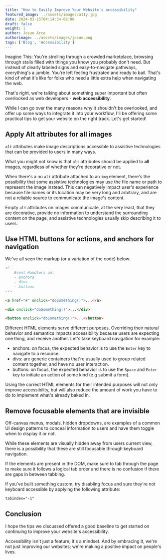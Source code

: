 ```yaml
---
title: "How to Easily Improve Your Website's accessibility"
featured_image: ../assets/images/a11y.jpg
date: 2024-03-15T04:14:54-08:00
draft: false
weight: 1
author: Josue Arce
authorimage: ../assets/images/josue.png
tags: ['Blog', 'Accessibility']
---
```


Imagine This: You're strolling through a crowded marketplace, browsing through stalls filled with things you know you probably don't need. But instead of clearly labeled signs and easy-to-navigate pathways, everything's a jumble. You're left feeling frustrated and ready to bail. That's kind of what it's like for folks who need a little extra help when navigating the web.

That's right, we're talking about something super important but often overlooked as web developers - **web accessibility**.

While I can go over the many reasons why it shouldn't be overlooked, and offer up some ways to integrate it into your workflow, I'll be offering some practical tips to get your website on the right track. Let's get started!

## Apply Alt attributes for all images

`alt` attributes make image descriptions accessible to assistive technologies that can be provided to users in many ways.

What you might not know is that `alt` attributes should be applied to **all** images, regardless of whether they're decorative or not.

When there's a no `alt` attribute attached to an `img` element, there's the possibility that some assistive technologies may use the file name or path to represent the image instead. This can negatively impact user's experience because file names or its location may be very long and arbitrary, and are not a reliable source to communicate the image's content.

Empty `alt` attributes on images communicate, at the very least, that they are decorative, provide no information to understand the surrounding content on the page, and assistive technologies usually skip describing it to users.

## Use HTML buttons for actions, and anchors for navigation

We've all seen the markup (or a variation of the code) below:

```html
<!-- 
    Event Handlers on:
    - anchors
    - divs
    - buttons 
-->

<a href="#" onclick="doSomething()">...</a>

<div onclick="doSomething()">...</div>

<button onclick="doSomething()">...</button>
```

Different HTML elements serve different purposes. Overriding their natural behavior and semantics impacts accessibility because users are expecting one thing, and receive another. Let's take keyboard navigation for example: 
- anchors: on focus, the expected behavior is to use the `Enter` key to navigate to a resource.
- divs: are generic containers that're usually used to group related content together, and have no user interaction.
- buttons: on focus, the expected behavior is to use the `Space` and `Enter` key to initiate an action of some kind (e.g submit a form).

Using the correct HTML elements for their intended purposes will not only improve accessibility, but will also reduce the amount of work you have to do to implement what's already baked in.

## Remove focusable elements that are invisible

Off-canvas menus, modals, hidden dropdowns, are examples of a common UI design patterns to conceal information to users and have them toggle when to display it or not.

While these elements are visually hidden away from users current view, there is a possibility that these are still focusable through keyboard navigation.

If the elements are present in the DOM, make sure to tab through the page to make sure it follows a logical tab order and there is no confusion if there are gaps in between tabbing. 

If you've built something custom, try disabling focus and sure they're not keyboard accessible by applying the following attribute: 
```html 
tabindex="-1"
```

## Conclusion

I hope the tips we discussed offered a good baseline to get started on continuing to improve your website's accessibility. 

Accessibility isn't just a feature; it's a mindset. And by embracing it, we're not just improving our websites; we're making a positive impact on people's lives.







